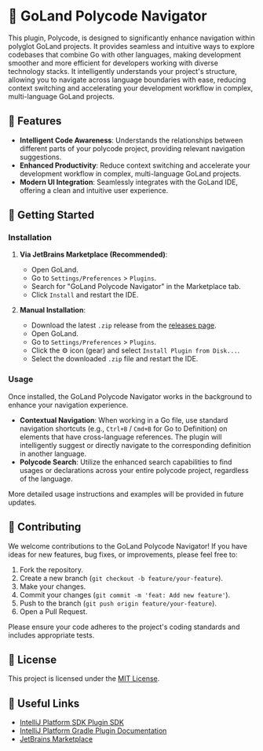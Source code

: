 # 🚀 GoLand Polycode Navigator

<!-- Plugin description -->
This plugin, Polycode, is designed to significantly enhance navigation within polyglot GoLand projects. It provides seamless and intuitive ways to explore codebases that combine Go with other languages, making development smoother and more efficient for developers working with diverse technology stacks. It intelligently understands your project's structure, allowing you to navigate across language boundaries with ease, reducing context switching and accelerating your development workflow in complex, multi-language GoLand projects.
<!-- Plugin description end -->

## 🌟 Features

-   **Intelligent Code Awareness**: Understands the relationships between different parts of your polycode project, providing relevant navigation suggestions.
-   **Enhanced Productivity**: Reduce context switching and accelerate your development workflow in complex, multi-language GoLand projects.
-   **Modern UI Integration**: Seamlessly integrates with the GoLand IDE, offering a clean and intuitive user experience.

## 🚀 Getting Started

### Installation

1.  **Via JetBrains Marketplace (Recommended)**:
    *   Open GoLand.
    *   Go to `Settings/Preferences` > `Plugins`.
    *   Search for "GoLand Polycode Navigator" in the Marketplace tab.
    *   Click `Install` and restart the IDE.

2.  **Manual Installation**:
    *   Download the latest `.zip` release from the [releases page](https://github.com/JetBrains/intellij-platform-plugin-template/releases).
    *   Open GoLand.
    *   Go to `Settings/Preferences` > `Plugins`.
    *   Click the ⚙️ icon (gear) and select `Install Plugin from Disk...`.
    *   Select the downloaded `.zip` file and restart the IDE.

### Usage

Once installed, the GoLand Polycode Navigator works in the background to enhance your navigation experience.

*   **Contextual Navigation**: When working in a Go file, use standard navigation shortcuts (e.g., `Ctrl+B` / `Cmd+B` for Go to Definition) on elements that have cross-language references. The plugin will intelligently suggest or directly navigate to the corresponding definition in another language.
*   **Polycode Search**: Utilize the enhanced search capabilities to find usages or declarations across your entire polycode project, regardless of the language.

More detailed usage instructions and examples will be provided in future updates.

## 🤝 Contributing

We welcome contributions to the GoLand Polycode Navigator! If you have ideas for new features, bug fixes, or improvements, please feel free to:

1.  Fork the repository.
2.  Create a new branch (`git checkout -b feature/your-feature`).
3.  Make your changes.
4.  Commit your changes (`git commit -m 'feat: Add new feature'`).
5.  Push to the branch (`git push origin feature/your-feature`).
6.  Open a Pull Request.

Please ensure your code adheres to the project's coding standards and includes appropriate tests.

## 📄 License

This project is licensed under the [MIT License](LICENSE).

## 🔗 Useful Links

*   [IntelliJ Platform SDK Plugin SDK][docs]
*   [IntelliJ Platform Gradle Plugin Documentation][gh:intellij-platform-gradle-plugin-docs]
*   [JetBrains Marketplace](https://plugins.jetbrains.com)

[docs]: https://plugins.jetbrains.com/docs/intellij?from=IJPluginTemplate
[gh:build]: https://github.com/JetBrains/intellij-platform-plugin-template/actions?query=workflow%3ABuild
[gh:intellij-platform-gradle-plugin-docs]: https://plugins.jetbrains.com/docs/intellij/tools-intellij-platform-gradle-plugin.html
[jb:github]: https://github.com/JetBrains/.github/blob/main/profile/README.md
[jb:slack]: https://plugins.jetbrains.com/slack
[jb:twitter]: https://twitter.com/JBPlatform

[file:intellij-platform-plugin-template-dark]: ./.github/readme/intellij-platform-plugin-template-dark.svg#gh-dark-mode-only
[file:intellij-platform-plugin-template-light]: ./.github/readme/intellij-platform-plugin-template-light.svg#gh-light-mode-only